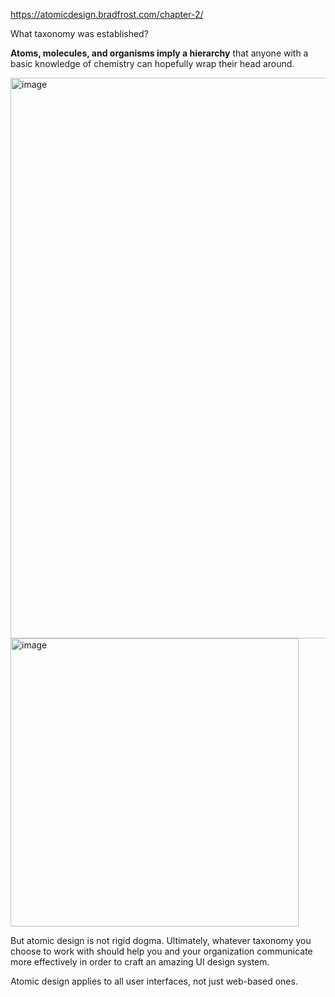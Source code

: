 https://atomicdesign.bradfrost.com/chapter-2/

What taxonomy was established?

<b>Atoms, molecules, and organisms imply a hierarchy</b> that anyone with a basic knowledge of chemistry can hopefully wrap their head around.

<img width="897" alt="image" src="https://user-images.githubusercontent.com/61100293/214607550-7f9a99c2-2c2e-411f-927b-4e38b1b3ad86.png">
<img width="461" alt="image" src="https://user-images.githubusercontent.com/61100293/214608058-f1f7c94c-9ab8-4629-8545-85f4e84a2235.png">

But atomic design is not rigid dogma. Ultimately, whatever taxonomy you choose to work with should help you and your organization communicate more effectively in order to craft an amazing UI design system.

Atomic design applies to all user interfaces, not just web-based ones.
